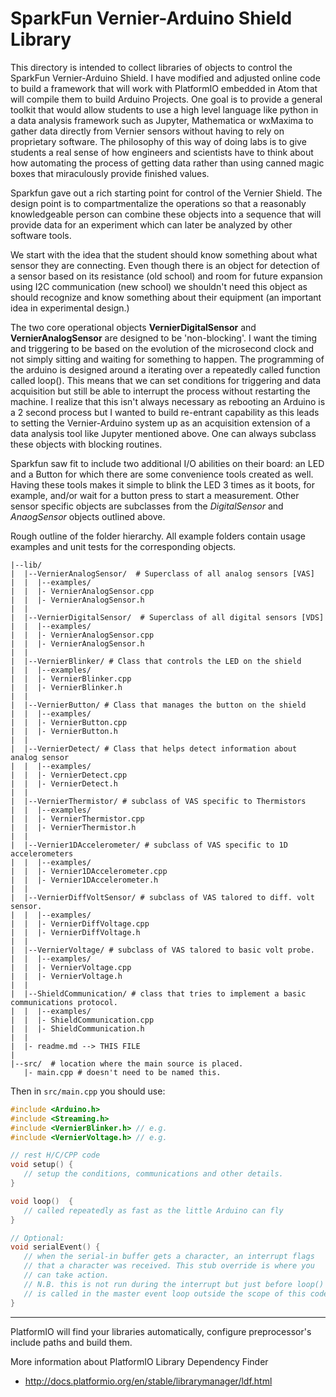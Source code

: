 # SparkFun Vernier-Arduino Shield Library

This directory is intended to collect libraries of objects to control the SparkFun Vernier-Arduino Shield.  I have modified and adjusted online code to build a
framework that will work with PlatformIO embedded in Atom that will compile them to build Arduino Projects.  One goal is to provide a general toolkit that would allow students to use a high level language like python in a data analysis framework such as Jupyter, Mathematica or wxMaxima to gather data directly from Vernier sensors without having to rely on proprietary software.  The philosophy of this way of doing labs is to give students a real sense of how engineers and scientists have to think about how automating the process of getting data rather than using canned magic boxes that miraculously provide finished values.

Sparkfun gave out a rich starting point for control of the Vernier Shield.  The design point is to compartmentalize the operations so that a reasonably knowledgeable person can combine these objects into a sequence that will provide data for an experiment which can later be analyzed by other software tools.

We start with the idea that the student should know something about what sensor they are connecting.  Even though there is an object for detection of a
sensor based on its resistance (old school) and room for future expansion using I2C communication (new school) we shouldn't need this object as should recognize and know something about their equipment (an important idea in experimental design.)

The two core operational objects **VernierDigitalSensor** and **VernierAnalogSensor** are designed to be 'non-blocking'.  I want the timing and triggering to be based on the evolution of the microsecond clock and not simply sitting and waiting for something to happen.  The programming of the arduino is designed around a iterating over a repeatedly called function called loop(). This means that we can set conditions for triggering and data acquisition but still be able to interrupt the process without restarting the machine. I realize that this isn't always necessary as rebooting an Arduino is a 2 second process but I wanted to build re-entrant capability as this leads to setting the Vernier-Arduino system up as an acquisition extension of a data analysis tool like Jupyter mentioned above. One can always subclass these objects with blocking routines.

Sparkfun saw fit to include two additional I/O abilities on their board: an LED and a Button for which there are some convenience tools created as well. Having these tools makes it simple to blink the LED 3 times as it boots, for example, and/or wait for a button press to start a measurement.  Other sensor specific objects are subclasses from the _DigitalSensor_ and _AnaogSensor_ objects outlined above.

Rough outline of the folder hierarchy.  All example folders contain usage
examples and unit tests for the corresponding objects.

```
|--lib/
|  |--VernierAnalogSensor/  # Superclass of all analog sensors [VAS]
|  |  |--examples/
|  |  |- VernierAnalogSensor.cpp
|  |  |- VernierAnalogSensor.h
|  |
|  |--VernierDigitalSensor/  # Superclass of all digital sensors [VDS]
|  |  |--examples/
|  |  |- VernierAnalogSensor.cpp
|  |  |- VernierAnalogSensor.h
|  |
|  |--VernierBlinker/ # Class that controls the LED on the shield
|  |  |--examples/
|  |  |- VernierBlinker.cpp
|  |  |- VernierBlinker.h
|  |
|  |--VernierButton/ # Class that manages the button on the shield
|  |  |--examples/
|  |  |- VernierButton.cpp
|  |  |- VernierButton.h
|  |
|  |--VernierDetect/ # Class that helps detect information about analog sensor
|  |  |--examples/
|  |  |- VernierDetect.cpp
|  |  |- VernierDetect.h
|  |
|  |--VernierThermistor/ # subclass of VAS specific to Thermistors
|  |  |--examples/
|  |  |- VernierThermistor.cpp
|  |  |- VernierThermistor.h
|  |
|  |--Vernier1DAccelerometer/ # subclass of VAS specific to 1D accelerometers
|  |  |--examples/
|  |  |- Vernier1DAccelerometer.cpp
|  |  |- Vernier1DAccelerometer.h
|  |
|  |--VernierDiffVoltSensor/ # subclass of VAS talored to diff. volt sensor.
|  |  |--examples/
|  |  |- VernierDiffVoltage.cpp
|  |  |- VernierDiffVoltage.h
|  |
|  |--VernierVoltage/ # subclass of VAS talored to basic volt probe.
|  |  |--examples/
|  |  |- VernierVoltage.cpp
|  |  |- VernierVoltage.h
|  |
|  |--ShieldCommunication/ # class that tries to implement a basic communications protocol.
|  |  |--examples/
|  |  |- ShieldCommunication.cpp
|  |  |- ShieldCommunication.h
|  |
|  |- readme.md --> THIS FILE
|
|--src/  # location where the main source is placed.
   |- main.cpp # doesn't need to be named this.
```

Then in `src/main.cpp` you should use:
```C++
#include <Arduino.h>
#include <Streaming.h>
#include <VernierBlinker.h> // e.g.
#include <VernierVoltage.h> // e.g.

// rest H/C/CPP code
void setup() {
   // setup the conditions, communications and other details.
}

void loop()  {
   // called repeatedly as fast as the little Arduino can fly
}

// Optional:
void serialEvent() {
   // when the serial-in buffer gets a character, an interrupt flags
   // that a character was received. This stub override is where you
   // can take action.
   // N.B. this is not run during the interrupt but just before loop()
   // is called in the master event loop outside the scope of this code.
}
```
---
PlatformIO will find your libraries automatically, configure preprocessor's
include paths and build them.

More information about PlatformIO Library Dependency Finder
- http://docs.platformio.org/en/stable/librarymanager/ldf.html
